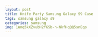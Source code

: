 ```yaml
---
layout: post
title: Knife Party Samsung Galaxy S9 Case
tags: samsung galaxy s9
categories: samsung
img: 1umq5kXZvubH2fGSb-h-NkfHqQQ5snEqo
---
```

